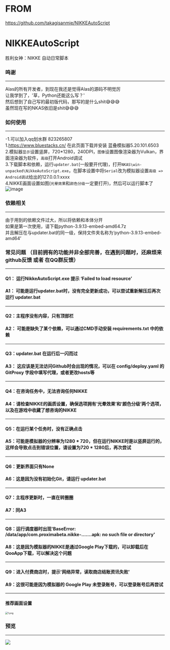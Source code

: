 # FROM

https://github.com/takagisanmie/NIKKEAutoScript

# NIKKEAutoScript

胜利女神：NIKKE 自动日常脚本

### 鸣谢

------

Alas的所有开发者，到现在我还是觉得Alas的源码不明觉厉  
让我学到了，'草，Python还能这么写？'  
然后想到了自己写的最初版代码，那写的是什么shit😅😅😅  
虽然现在写的NKAS依旧是shit😅😅😅

### 如何使用

------
-1.可以加入qq划水群 823265807  
1.https://www.bluestacks.cn/ 在此页面下载并安装 蓝叠模拟器5.20.101.6503  
2.模拟器`显示`设置竖屏，720*1280，240DPI，`图像`设置图像渲染器为Vulkan，界面渲染器为软件，`高级`打开Android调试  
3.下载脚本和依赖，运行`updater.bat`(一般要开代理)，打开`NKAS\win-unpacked\NikkeAutoScript.exe`，在脚本设置中将`Serial`改为模拟器设置`高级 => Android调试`给出的127.0.0.1:xxxx  
4.NIKKE画面设置如图(`光晕效果`和`颜色分级`一定要打开)，然后可以运行脚本了  
![image](https://github.com/user-attachments/assets/5a8e340a-0736-4073-a1dc-b2d7c1fe13f0)

### 依赖相关

------

由于用到的依赖文件过大，所以将依赖和本体分开   
如果是第一次使用，请下载python-3.9.13-embed-amd64.7z   
并且解压在与updater.bat的同一级，保持文件夹名称为‘python-3.9.13-embed-amd64’

### 常见问题 （目前拥有的功能并非全部完善，在遇到问题时，还麻烦来github反馈 或者 在QQ群反馈）
------
#### Q1： 运行NikkeAutoScript.exe 提示  ‘Failed to load resource’
#### A1： 可能是运行updater.bat时，没有完全更新成功，可以尝试重新解压后再次运行 updater.bat
------
#### Q2：主程序没有内容，只有顶部栏
#### A2： 可能是缺失了某个依赖，可以通过CMD手动安装 requirements.txt 中的依赖
------
#### Q3：updater.bat 在运行后一闪而过
#### A3： 这应该是无法访问Github时会出现的情况，可以在 config/deploy.yaml 的 GitProxy 字段中填写代理，或者更改hosts等
------
#### Q4：在咨询任务中，无法咨询任何NIKKE
#### A4：请检查NIKKE的画质设置，确保选项拥有‘光晕效果’和‘颜色分级’两个选项，以及在游戏中收藏了想咨询的NIKKE
------
#### Q5：在运行某个任务时，没有正确点击
#### A5：可能是模拟器的分辨率为1280 * 720，但在运行NIKKE时是以竖屏运行的，这样会导致点击到错误位置，请设置为720 * 1280后，再次尝试
------
#### Q6：更新界面只有None
#### A6：这是因为没有初始化Git，请运行 updater.bat
------
#### Q7：主程序更新时，一直在转圈圈
#### A7：同A3
------
#### Q8：运行调度器时出现'BaseError: /data/app/com.proximabeta.nikke-.......apk: no such file or directory'
#### A8：这是因为模拟器的NIKKE是通过Google Play下载的，可以卸载后在QooApp下载，可以解决这个问题
------
#### Q9：进入付费商店时，提示'网络异常，读取商店结账资讯失败'
#### A9：这很可能是因为模拟器的 Google Play 未登录账号，可以登录账号后再尝试
------
#### 推荐画面设置
<img src="https://s2.loli.net/2024/05/06/Rjcx7EwWXlbKBot.png" alt="1.png" style="zoom: 50%;" />

### 预览

------

![](https://profile-counter.glitch.me/takagisanmie-NIKKEAutoScript/count.svg)
